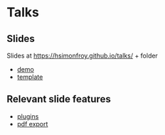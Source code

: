 # Talks
## Slides 
Slides at https://hsimonfroy.github.io/talks/ + folder

* [demo](https://hsimonfroy.github.io/talks/demo)
* [template](https://hsimonfroy.github.io/talks/template)

## Relevant slide features
* [plugins](https://revealjs.com/plugins/)
* [pdf export](https://revealjs.com/pdf-export/)
